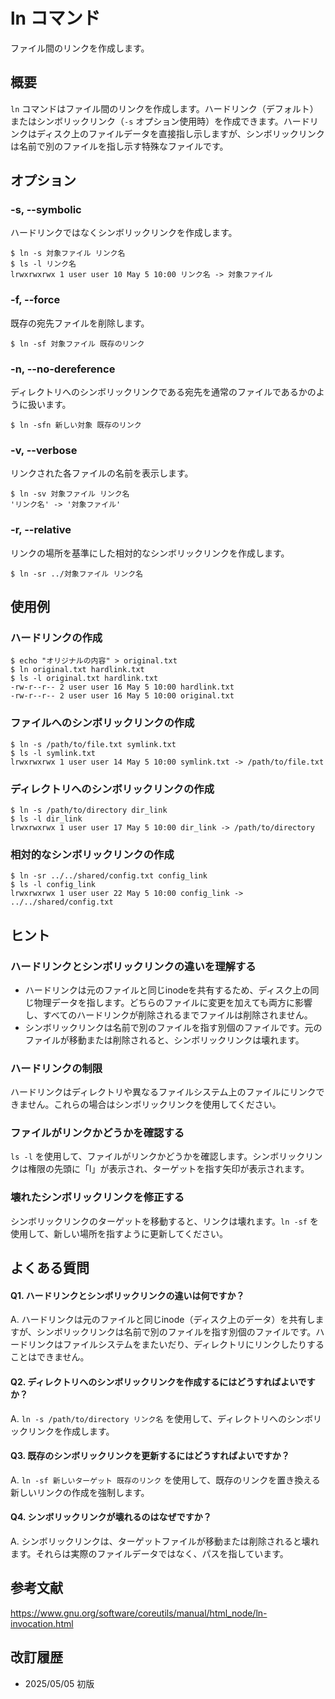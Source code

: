 # ln コマンド

ファイル間のリンクを作成します。

## 概要

`ln` コマンドはファイル間のリンクを作成します。ハードリンク（デフォルト）またはシンボリックリンク（`-s` オプション使用時）を作成できます。ハードリンクはディスク上のファイルデータを直接指し示しますが、シンボリックリンクは名前で別のファイルを指し示す特殊なファイルです。

## オプション

### **-s, --symbolic**

ハードリンクではなくシンボリックリンクを作成します。

```console
$ ln -s 対象ファイル リンク名
$ ls -l リンク名
lrwxrwxrwx 1 user user 10 May 5 10:00 リンク名 -> 対象ファイル
```

### **-f, --force**

既存の宛先ファイルを削除します。

```console
$ ln -sf 対象ファイル 既存のリンク
```

### **-n, --no-dereference**

ディレクトリへのシンボリックリンクである宛先を通常のファイルであるかのように扱います。

```console
$ ln -sfn 新しい対象 既存のリンク
```

### **-v, --verbose**

リンクされた各ファイルの名前を表示します。

```console
$ ln -sv 対象ファイル リンク名
'リンク名' -> '対象ファイル'
```

### **-r, --relative**

リンクの場所を基準にした相対的なシンボリックリンクを作成します。

```console
$ ln -sr ../対象ファイル リンク名
```

## 使用例

### ハードリンクの作成

```console
$ echo "オリジナルの内容" > original.txt
$ ln original.txt hardlink.txt
$ ls -l original.txt hardlink.txt
-rw-r--r-- 2 user user 16 May 5 10:00 hardlink.txt
-rw-r--r-- 2 user user 16 May 5 10:00 original.txt
```

### ファイルへのシンボリックリンクの作成

```console
$ ln -s /path/to/file.txt symlink.txt
$ ls -l symlink.txt
lrwxrwxrwx 1 user user 14 May 5 10:00 symlink.txt -> /path/to/file.txt
```

### ディレクトリへのシンボリックリンクの作成

```console
$ ln -s /path/to/directory dir_link
$ ls -l dir_link
lrwxrwxrwx 1 user user 17 May 5 10:00 dir_link -> /path/to/directory
```

### 相対的なシンボリックリンクの作成

```console
$ ln -sr ../../shared/config.txt config_link
$ ls -l config_link
lrwxrwxrwx 1 user user 22 May 5 10:00 config_link -> ../../shared/config.txt
```

## ヒント

### ハードリンクとシンボリックリンクの違いを理解する

- ハードリンクは元のファイルと同じinodeを共有するため、ディスク上の同じ物理データを指します。どちらのファイルに変更を加えても両方に影響し、すべてのハードリンクが削除されるまでファイルは削除されません。
- シンボリックリンクは名前で別のファイルを指す別個のファイルです。元のファイルが移動または削除されると、シンボリックリンクは壊れます。

### ハードリンクの制限

ハードリンクはディレクトリや異なるファイルシステム上のファイルにリンクできません。これらの場合はシンボリックリンクを使用してください。

### ファイルがリンクかどうかを確認する

`ls -l` を使用して、ファイルがリンクかどうかを確認します。シンボリックリンクは権限の先頭に「l」が表示され、ターゲットを指す矢印が表示されます。

### 壊れたシンボリックリンクを修正する

シンボリックリンクのターゲットを移動すると、リンクは壊れます。`ln -sf` を使用して、新しい場所を指すように更新してください。

## よくある質問

#### Q1. ハードリンクとシンボリックリンクの違いは何ですか？
A. ハードリンクは元のファイルと同じinode（ディスク上のデータ）を共有しますが、シンボリックリンクは名前で別のファイルを指す別個のファイルです。ハードリンクはファイルシステムをまたいだり、ディレクトリにリンクしたりすることはできません。

#### Q2. ディレクトリへのシンボリックリンクを作成するにはどうすればよいですか？
A. `ln -s /path/to/directory リンク名` を使用して、ディレクトリへのシンボリックリンクを作成します。

#### Q3. 既存のシンボリックリンクを更新するにはどうすればよいですか？
A. `ln -sf 新しいターゲット 既存のリンク` を使用して、既存のリンクを置き換える新しいリンクの作成を強制します。

#### Q4. シンボリックリンクが壊れるのはなぜですか？
A. シンボリックリンクは、ターゲットファイルが移動または削除されると壊れます。それらは実際のファイルデータではなく、パスを指しています。

## 参考文献

https://www.gnu.org/software/coreutils/manual/html_node/ln-invocation.html

## 改訂履歴

- 2025/05/05 初版